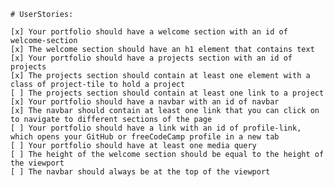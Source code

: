     # UserStories:

    [x] Your portfolio should have a welcome section with an id of welcome-section
    [x] The welcome section should have an h1 element that contains text
    [x] Your portfolio should have a projects section with an id of projects
    [x] The projects section should contain at least one element with a class of project-tile to hold a project
    [ ] The projects section should contain at least one link to a project
    [x] Your portfolio should have a navbar with an id of navbar
    [x] The navbar should contain at least one link that you can click on to navigate to different sections of the page
    [ ] Your portfolio should have a link with an id of profile-link, which opens your GitHub or freeCodeCamp profile in a new tab
    [ ] Your portfolio should have at least one media query
    [ ] The height of the welcome section should be equal to the height of the viewport
    [ ] The navbar should always be at the top of the viewport
